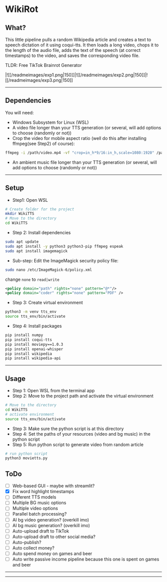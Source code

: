 # WikiRot

## What?
This little pipeline pulls a random Wikipedia article and creates a text to speech dictation of it using coqui-tts.
It then loads a long video, chops it to the length of the audio file, adds the text of the speech (at correct timestamps) to the video, and saves the corresponding video file.

TLDR: Free TikTok Brainrot Generator

|![[/readmeimages/exp1.png|150]]|![[/readmeimages/exp2.png|150]]|![[/readmeimages/exp3.png|150]]

--- 

## Dependencies
You will need:
- Windows Subsystem for Linux (WSL)
- A video file longer than your TTS generation (or several, will add options to choose (randomly or not))
- Crop the video for mobile aspect ratio (well do this after installing ffmpeg(see Step2) of course):
```bash
ffmpeg -i /path/video.mp4 -vf "crop=in_h*9/16:in_h,scale=1080:1920" /path/video_cropped.mp4
```
- An ambient music file longer than your TTS generation (or several, will add options to choose (randomly or not))

---
## Setup

- Step1: Open WSL
```bash
# Create folder for the project
mkdir WikiTTS
# Move to the directory
cd WikiTTS
```
- Step 2: Install dependencies
```bash
sudo apt update
sudo apt install -y python3 python3-pip ffmpeg espeak
sudo apt install imagemagick
```
- Sub-step: Edit the ImageMagick security policy file:
```bash 
sudo nano /etc/ImageMagick-6/policy.xml
```
change <policy domain="path" rights="none" pattern="@*"/> `none` to `read|write`
```xml
<policy domain="path" rights="none" pattern="@*"/>
<policy domain="coder" rights="none" pattern="PDF" />
```
- Step 3: Create virtual environment
```bash
python3 -m venv tts_env
source tts_env/bin/activate
```
- Step 4: Install packages
```bash
pip install numpy
pip install coqui-tts
pip install moviepy==1.0.3
pip install openai-whisper
pip install wikipedia
pip install wikipedia-api
```
---
## Usage
- Step 1: Open WSL from the terminal app
- Step 2: Move to the project path and activate the virtual environment
``` bash
# Move to the directory
cd WikiTTS
# activate environment
source tts_env/bin/activate
```
- Step 3: Make sure the python script is at this directory
- Step 4: Set the paths of your resources (video and bg music) in the python script
- Step 5: Run python script to generate video from random article
```bash
# run python script
python3 movietts.py
```

## ToDo

- [ ] Web-based GUI - maybe with streamlit?
- [x] Fix word highlight timestamps
- [ ] Different TTS models
- [ ] Multiple BG music options
- [ ] Multiple video options
- [ ] Parallel batch processing?
- [ ] AI bg video generation? (overkill imo)
- [ ] AI bg music generation? (overkill imo)
- [ ] Auto-upload draft to TikTok
- [ ] Auto-upload draft to other social media?
- [ ] Auto-publish?
- [ ] Auto collect money?
- [ ] Auto spend money on games and beer
- [ ] Auto write passive income pipeline because this one is spent on games and beer
---

---
